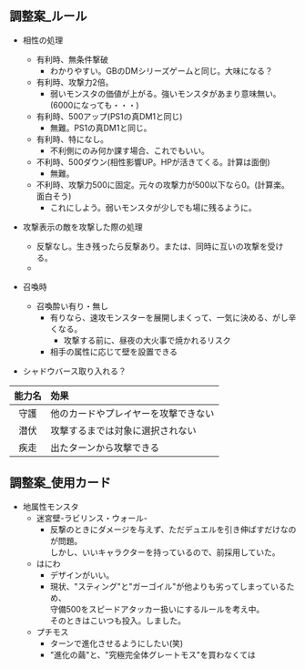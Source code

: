 ## 調整案_ルール
- 相性の処理
  - 有利時、無条件撃破
    - わかりやすい。GBのDMシリーズゲームと同じ。大味になる？
  - 有利時、攻撃力2倍。
    - 弱いモンスタの価値が上がる。強いモンスタがあまり意味無い。(6000になっても・・・)
  - 有利時、500アップ(PS1の真DM1と同じ)
    - 無難。PS1の真DM1と同じ。
  - 有利時、特になし。
    - 不利側にのみ何か課す場合、これでもいい。
  - 不利時、500ダウン(相性影響UP。HPが活きてくる。計算は面倒)
    - 無難。
  - 不利時、攻撃力500に固定。元々の攻撃力が500以下なら0。(計算楽。面白そう)
    - これにしよう。弱いモンスタが少しでも場に残るように。

- 攻撃表示の敵を攻撃した際の処理
  - 反撃なし。生き残ったら反撃あり。または、同時に互いの攻撃を受ける。
  - 

- 召喚時
  - 召喚酔い有り・無し
    - 有りなら、速攻モンスターを展開しまくって、一気に決める、がし辛くなる。
      - 攻撃する前に、昼夜の大火事で焼かれるリスク
    - 相手の属性に応じて壁を設置できる
      
- シャドウバース取り入れる？

| 能力名   | 効果
|:-:       |:--
| 守護     |	他のカードやプレイヤーを攻撃できない
| 潜伏     |	攻撃するまでは対象に選択されない
| 疾走     |	出たターンから攻撃できる

## 調整案_使用カード
- 地属性モンスタ
  - 迷宮壁-ラビリンス・ウォール-
    - 反撃のときにダメージを与えず、ただデュエルを引き伸ばすだけなのが問題。  
      しかし、いいキャラクターを持っているので、前採用していた。
  - はにわ
    - デザインがいい。
    - 現状、"スティング"と"ガーゴイル"が他よりも劣ってしまっているため、  
      守備500をスピードアタッカー扱いにするルールを考え中。  
      そのときはこいつも投入。しました。
  - プチモス
    - ターンで進化させるようにしたい(笑)
    - "進化の繭"と、"究極完全体グレートモス"を買わなくては
